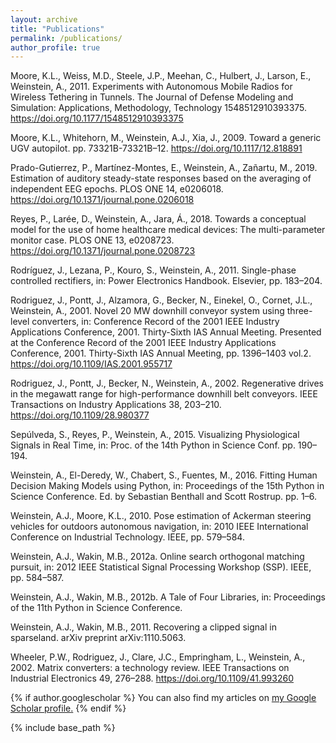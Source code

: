 ```yaml
---
layout: archive
title: "Publications"
permalink: /publications/
author_profile: true
---
```


Moore, K.L., Weiss, M.D., Steele, J.P., Meehan, C., Hulbert, J., Larson, E., Weinstein, A., 2011. Experiments with Autonomous Mobile Radios for Wireless Tethering in Tunnels. The Journal of Defense Modeling and Simulation: Applications, Methodology, Technology 1548512910393375. https://doi.org/10.1177/1548512910393375

Moore, K.L., Whitehorn, M., Weinstein, A.J., Xia, J., 2009. Toward a generic UGV autopilot. pp. 73321B-73321B–12. https://doi.org/10.1117/12.818891

Prado-Gutierrez, P., Martínez-Montes, E., Weinstein, A., Zañartu, M., 2019. Estimation of auditory steady-state responses based on the averaging of independent EEG epochs. PLOS ONE 14, e0206018. https://doi.org/10.1371/journal.pone.0206018

Reyes, P., Larée, D., Weinstein, A., Jara, Á., 2018. Towards a conceptual model for the use of home healthcare medical devices: The multi-parameter monitor case. PLOS ONE 13, e0208723. https://doi.org/10.1371/journal.pone.0208723

Rodríguez, J., Lezana, P., Kouro, S., Weinstein, A., 2011. Single-phase controlled rectifiers, in: Power Electronics Handbook. Elsevier, pp. 183–204.

Rodriguez, J., Pontt, J., Alzamora, G., Becker, N., Einekel, O., Cornet, J.L., Weinstein, A., 2001. Novel 20 MW downhill conveyor system using three-level converters, in: Conference Record of the 2001 IEEE Industry Applications Conference, 2001. Thirty-Sixth IAS Annual Meeting. Presented at the Conference Record of the 2001 IEEE Industry Applications Conference, 2001. Thirty-Sixth IAS Annual Meeting, pp. 1396–1403 vol.2. https://doi.org/10.1109/IAS.2001.955717

Rodriguez, J., Pontt, J., Becker, N., Weinstein, A., 2002. Regenerative drives in the megawatt range for high-performance downhill belt conveyors. IEEE Transactions on Industry Applications 38, 203–210. https://doi.org/10.1109/28.980377

Sepúlveda, S., Reyes, P., Weinstein, A., 2015. Visualizing Physiological Signals in Real Time, in: Proc. of the 14th Python in Science Conf. pp. 190–194.

Weinstein, A., El-Deredy, W., Chabert, S., Fuentes, M., 2016. Fitting Human Decision Making Models using Python, in: Proceedings of the 15th Python in Science Conference. Ed. by Sebastian Benthall and Scott Rostrup. pp. 1–6.

Weinstein, A.J., Moore, K.L., 2010. Pose estimation of Ackerman steering vehicles for outdoors autonomous navigation, in: 2010 IEEE International Conference on Industrial Technology. IEEE, pp. 579–584.

Weinstein, A.J., Wakin, M.B., 2012a. Online search orthogonal matching pursuit, in: 2012 IEEE Statistical Signal Processing Workshop (SSP). IEEE, pp. 584–587.

Weinstein, A.J., Wakin, M.B., 2012b. A Tale of Four Libraries, in: Proceedings of the 11th Python in Science Conference.

Weinstein, A.J., Wakin, M.B., 2011. Recovering a clipped signal in sparseland. arXiv preprint arXiv:1110.5063.

Wheeler, P.W., Rodriguez, J., Clare, J.C., Empringham, L., Weinstein, A., 2002. Matrix converters: a technology review. IEEE Transactions on Industrial Electronics 49, 276–288. https://doi.org/10.1109/41.993260

{% if author.googlescholar %}
  You can also find my articles on <u><a href="{{author.googlescholar}}">my Google Scholar profile</a>.</u>
{% endif %}

{% include base_path %}

